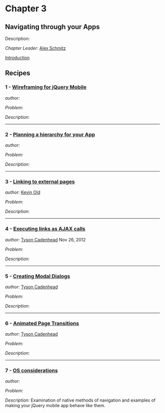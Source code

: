 # Chapter 3

## Navigating through your Apps

Description: 

*Chapter Leader:* <a href="mailto:arschmitz@gmail.com">Alex Schmitz</a>

<a href="/jquerymobilecookbook/book/blob/master/3-navigating-through-your-apps/introduction.adoc">Introduction</a>

## Recipes

### 1 - <a href="/jquerymobilecookbook/book/blob/master/3-navigating-through-your-apps/recipe-1.adoc">Wireframing for jQuery Mobile </a>
*author:* <a href="mailto:"></a>

*Problem:*

*Description:* 

---

### 2 - <a href="/jquerymobilecookbook/book/blob/master/3-navigating-through-your-apps/recipe-2.adoc">Planning a hierarchy for your App</a>
*author:* <a href="mailto:"></a>

*Problem:*

*Description:* 

--- 

### 3 - <a href="/jquerymobilecookbook/book/blob/master/3-navigating-through-your-apps/recipe-3.adoc">Linking to external pages </a> 
*author:* <a href="mailto:kevin@kevinold.com">Kevin Old</a>

*Problem:*

*Description:* 

---

### 4 - <a href="/jquerymobilecookbook/book/blob/master/3-navigating-through-your-apps/recipe-4.adoc">Executing links as AJAX calls </a>
*author:* <a href="mailto:tcadenhead@appendto.com">Tyson Cadenhead</a> Nov 26, 2012

*Problem:*

*Description:* 

---

### 5 - <a href="/jquerymobilecookbook/book/blob/master/3-navigating-through-your-apps/recipe-5.adoc">Creating Modal Dialogs </a>
*author:* <a href="mailto:tcadenhead@appendto.com">Tyson Cadenhead</a>

*Problem:*

*Description:* 

---

### 6 - <a href="/jquerymobilecookbook/book/blob/master/3-navigating-through-your-apps/recipe-6.adoc">Animated Page Transitions </a>
*author:* <a href="mailto:tcadenhead@appendto.com">Tyson Cadenhead</a>

*Problem:*

*Description:* 

---

### 7 - <a href="/jquerymobilecookbook/book/blob/master/3-navigating-through-your-apps/recipe-7.adoc">OS considerations</a>
*author:* <a href="mailto:"></a>

*Problem:*

*Description:* Examination of native methods of navigation and examples of making your jQuery mobile app behave like them.